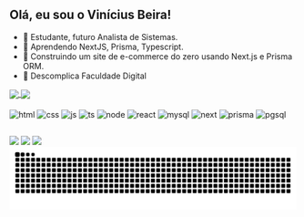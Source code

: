 ## Olá, eu sou o Vinícius Beira!

- 🔭 Estudante, futuro Analista de Sistemas.
- 🌱 Aprendendo NextJS, Prisma, Typescript.
- 🚧 Construindo um site de e-commerce do zero usando Next.js e Prisma ORM.
- 🏫 Descomplica Faculdade Digital

<a href="https://github.com/prodbyvinx/github-readme-stats#gh-dark-mode-only">
  <img height=200 align="center" src="https://github-readme-stats.vercel.app/api?username=prodbyvinx&show_icons=true&theme=merko#gh-dark-mode-only"/>
</a>
<a href="https://github.com/prodbyvinx/github-readme-stats#gh-dark-mode-only">
  <img height=200 align="center" src="https://github-readme-stats.vercel.app/api/top-langs/?username=prodbyvinx&layout=donut&theme=merko#gh-dark-mode-only"/>
</a>

<div style="display: inline_block">
  <br>
  <img align="center" alt="html" height="30" width="40" src="https://cdn.jsdelivr.net/gh/devicons/devicon@latest/icons/html5/html5-plain.svg"/>
  <img align="center" alt="css" height="30" width="40" src="https://cdn.jsdelivr.net/gh/devicons/devicon@latest/icons/css3/css3-plain.svg"/>
  <img align="center" alt="js" height="30" width="40" src="https://cdn.jsdelivr.net/gh/devicons/devicon@latest/icons/javascript/javascript-plain.svg"/>
  <img align="center" alt="ts" height="30" width="40 "src="https://cdn.jsdelivr.net/gh/devicons/devicon@latest/icons/typescript/typescript-original.svg" />
  <img align="center" alt="node" height="30" width="40" src="https://cdn.jsdelivr.net/gh/devicons/devicon@latest/icons/nodejs/nodejs-original.svg"/>
  <img align="center" alt="react" height="30" width="40" src="https://cdn.jsdelivr.net/gh/devicons/devicon@latest/icons/react/react-original.svg"/>
  <img align="center" alt="mysql" height="30" width="40" src="https://cdn.jsdelivr.net/gh/devicons/devicon@latest/icons/mysql/mysql-original.svg"/>
  <img align="center" alt="next" height="30" width="30" src="https://raw.githubusercontent.com/marwin1991/profile-technology-icons/refs/heads/main/icons/next_js.png"/>
  <img align="center" alt="prisma" height="30" width="30" src="https://cdn.jsdelivr.net/gh/devicons/devicon@latest/icons/prisma/prisma-original.svg" />
  <img align="center" alt="pgsql" height="30" width="30" src="https://cdn.jsdelivr.net/gh/devicons/devicon@latest/icons/postgresql/postgresql-original.svg" />


          
</div>

##

<div>
  <a href="https://www.linkedin.com/in/vin%C3%ADcius-beira-30508a268/" target="_blank"><img src="https://img.shields.io/badge/LinkedIn-0077B5?style=for-the-badge&logo=linkedin&logoColor=white"></a>
  <a href="mailto:vinibeiradev@gmail.com" target="_blank"><img src="https://img.shields.io/badge/Gmail-D14836?style=for-the-badge&logo=gmail&logoColor=white"></a>
  <a href="https://wa.me/+5519998796024" target="_blank"><img src="https://img.shields.io/badge/WhatsApp-25D366?style=for-the-badge&logo=whatsapp&logoColor=white"></a>

<picture>
  <source media="(prefers-color-scheme: dark)" srcset="https://raw.githubusercontent.com/prodbyvinx/prodbyvinx/output/github-contribution-grid-snake-dark.svg">
  <source media="(prefers-color-scheme: light)" srcset="https://raw.githubusercontent.com/prodbyvinx/prodbyvinx/output/github-contribution-grid-snake.svg">
  <img alt="github contribution grid snake animation" src="https://raw.githubusercontent.com/prodbyvinx/prodbyvinx/output/github-contribution-grid-snake.svg">
</picture>

</div>
